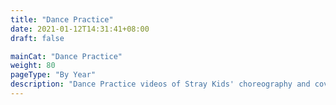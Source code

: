 ```yaml
---
title: "Dance Practice"
date: 2021-01-12T14:31:41+08:00
draft: false

mainCat: "Dance Practice"
weight: 80
pageType: "By Year"
description: "Dance Practice videos of Stray Kids' choreography and covers that they perform on stage. "
---
```

